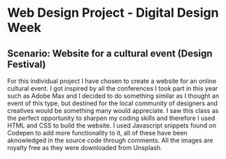 # Web Design Project - Digital Design Week

## Scenario: Website for a cultural event (Design Festival)

For this individual project I have chosen to create a website for an online cultural event. I got inspired by all the conferences I took part in this year such as Adobe Max and I decided to do something similar as I thought an event of this type, but destined for the local community of designers and creatives would be something many would appreciate. I saw this class as the perfect opportunity to sharpen my coding skills and therefore I used HTML and CSS to build the website. I used Javascript snippets found on Codepen to add more functionality to it, all of these have been aknowledged in the source code through comments. All the images are royalty free as they were downloaded from Unsplash.
